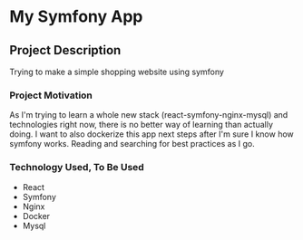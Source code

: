 # My Symfony App

## Project Description
Trying to make a simple shopping website using symfony

### Project Motivation
As I'm trying to learn a whole new stack (react-symfony-nginx-mysql) and technologies right now, there is 
no better way of learning than actually doing. I want to also dockerize this app next steps after I'm sure 
I know how symfony works. Reading and searching for best practices as I go.

### Technology Used, To Be Used
*   React
*   Symfony
*   Nginx
*   Docker
*   Mysql
